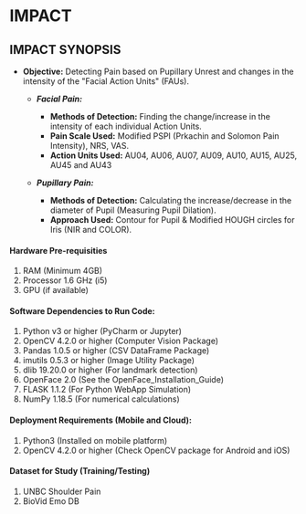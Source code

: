 # IMPACT

## IMPACT SYNOPSIS
* **Objective:** Detecting Pain based on Pupillary Unrest and changes in the intensity of the "Facial Action Units" (FAUs).

  - ***Facial Pain:***
    * **Methods of Detection:** Finding the change/increase in the intensity of each individual Action Units.
    * **Pain Scale Used:** Modified PSPI (Prkachin and Solomon Pain Intensity), NRS, VAS.
    * **Action Units Used:** AU04, AU06, AU07, AU09, AU10, AU15, AU25, AU45 and AU43
    
  - ***Pupillary Pain:***
    * **Methods of Detection:** Calculating the increase/decrease in the diameter of Pupil (Measuring Pupil Dilation).
    * **Approach Used:** Contour for Pupil & Modified HOUGH circles for Iris (NIR and COLOR).


#### Hardware Pre-requisities
1. RAM (Minimum 4GB)
2. Processor 1.6 GHz (i5)
3. GPU (if available)


#### Software Dependencies to Run Code:
1. Python v3 or higher (PyCharm or Jupyter)
2. OpenCV 4.2.0 or higher (Computer Vision Package)
3. Pandas 1.0.5 or higher (CSV DataFrame Package)
4. imutils 0.5.3 or higher (Image Utility Package)
5. dlib 19.20.0 or higher (For landmark detection)
6. OpenFace 2.0 (See the OpenFace_Installation_Guide)
7. FLASK 1.1.2 (For Python WebApp Simulation)
8. NumPy 1.18.5 (For numerical calculations)


#### Deployment Requirements (Mobile and Cloud):
1. Python3 (Installed on mobile platform)
2. OpenCV 4.2.0 or higher (Check OpenCV package for Android and iOS)


#### Dataset for Study (Training/Testing)
1. UNBC Shoulder Pain
2. BioVid Emo DB
